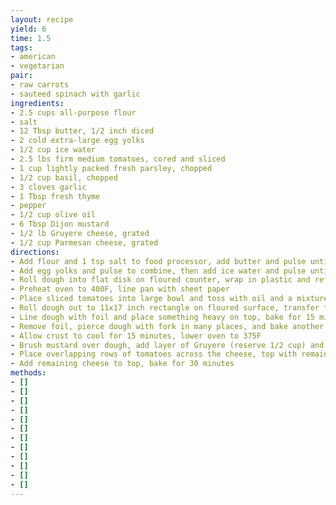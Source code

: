 ```yaml
---
layout: recipe
yield: 6
time: 1.5
tags:
- american
- vegetarian
pair:
- raw carrots
- sauteed spinach with garlic
ingredients:
- 2.5 cups all-purpose flour
- salt
- 12 Tbsp butter, 1/2 inch diced
- 2 cold extra-large egg yolks
- 1/2 cup ice water
- 2.5 lbs firm medium tomatoes, cored and sliced
- 1 cup lightly packed fresh parsley, chopped
- 1/2 cup basil, chopped
- 3 cloves garlic
- 1 Tbsp fresh thyme
- pepper
- 1/2 cup olive oil
- 6 Tbsp Dijon mustard
- 1/2 lb Gruyere cheese, grated
- 1/2 cup Parmesan cheese, grated
directions:
- Add flour and 1 tsp salt to food processor, add butter and pulse until butter is the size of peas
- Add egg yolks and pulse to combine, then add ice water and pulse until dough forms
- Roll dough into flat disk on floured counter, wrap in plastic and refrigerate for 30 min
- Preheat oven to 400F, line pan with sheet paper
- Place sliced tomatoes into large bowl and toss with oil and a mixture of parsley, basil, garlic, thyme, 1 tsp salt, and 1 tsp pepper that is finely minced
- Roll dough out to 11x17 inch rectangle on floured surface, transfer to sheet pan
- Line dough with foil and place something heavy on top, bake for 15 min
- Remove foil, pierce dough with fork in many places, and bake another 8-10 minutes until lightly browned
- Allow crust to cool for 15 minutes, lower oven to 375F
- Brush mustard over dough, add layer of Gruyere (reserve 1/2 cup) and add 1/2 cup Parmesan
- Place overlapping rows of tomatoes across the cheese, top with remaining strained herb mixture
- Add remaining cheese to top, bake for 30 minutes
methods:
- []
- []
- []
- []
- []
- []
- []
- []
- []
- []
- []
- []
---
```

